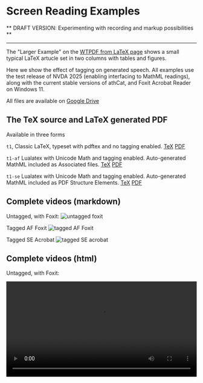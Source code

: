 
# Screen Reading Examples


** DRAFT VERSION: Experimenting with recording and markup possibilities **

---

The "Larger Example" on the [WTPDF from LaTeX page](https://latex3.github.io/tagging-project/documentation/wtpdf-from-latex#a-larger-example)
shows a small typical LaTeX artucle set in two columns with tables and figures.

Here we show the effect of tagging on generated speech. All examples
use the test release of NVDA 2025 (enabling interfacing to MathML
readings), along with the current stable versions of athCat, and Foxit
Acrobat Reader on Windows 11.

All files are available on [Google Drive](https://drive.google.com/drive/folders/1hN19CVsWrChMxJLOSuGE7cv6Hy5ifZ7S?usp=sharing)



## The TeX source and LaTeX generated PDF

Available in three forms

`t1`, Classic LaTeX, typeset with pdftex and no tagging enabled.
[TeX](https://drive.google.com/file/d/1e-RD0C94hhoC9MyaXACqfwHJPqfhGLy7/view?usp=sharing)
[PDF](https://drive.google.com/file/d/1xSQc9mI41Vfblw2dJH_E1KTaSBdoPw6S/view?usp=drive_link)

`t1-af` Lualatex with Unicode Math and tagging enabled. Auto-generated MathML included as Associated files.
[TeX](https://drive.google.com/file/d/1VOcJdZuuLE0D6PqbtDd6gfIsTh5kyjqS/view?usp=drive_link)
[PDF](https://drive.google.com/file/d/16dUVtSZ2ToIsxyrQQ0D2-HCmGCgL3G41/view?usp=drive_link)

`t1-se`  Lualatex with Unicode Math and tagging enabled. Auto-generated MathML included as PDF Structure Elements.
[TeX](https://drive.google.com/file/d/1G2F3ObXlLfX6wQZqLJ7P2smbs--Q65kc/view?usp=drive_link)
[PDF](https://drive.google.com/file/d/17uJ7cIHkiTqr5HkPS3l0kmyvA4iW5HGA/view?usp=drive_link)

## Complete videos (markdown)

Untagged, with Foxit: ![untagged foxit](https://drive.google.com/file/d/117tmwUNuL4gRkbFTfQ-bWrkbRYjFXwr5/view?usp=drive_link)

Tagged AF Foxit ![tagged AF Foxit](https://drive.google.com/file/d/17l5jy1itXJyM6bc0JPp99zNyvyLtOC0l/view?usp=drive_link)

Tagged SE Acrobat ![tagged SE acrobat](https://drive.google.com/file/d/1iWrCGuUpcnVIKSFjNzHLhv2bIChyVs7V/view?usp=drive_link)

## Complete videos (html)

Untagged, with Foxit:

<video controls width="100%">
  <source src="https://drive.google.com/file/d/117tmwUNuL4gRkbFTfQ-bWrkbRYjFXwr5/view?usp=drive_link" type="video/mp4" />

  Download the
  <a href="https://drive.google.com/file/d/117tmwUNuL4gRkbFTfQ-bWrkbRYjFXwr5/view?usp=drive_link">MP4</a>
  video.
</video>

[untagged foxit]()

Tagged AF Foxit ![tagged AF Foxit](https://drive.google.com/file/d/17l5jy1itXJyM6bc0JPp99zNyvyLtOC0l/view?usp=drive_link)

Tagged SE Acrobat ![tagged SE acrobat](https://drive.google.com/file/d/1iWrCGuUpcnVIKSFjNzHLhv2bIChyVs7V/view?usp=drive_link)


## TOC

untagged ![untagged toc](https://drive.google.com/file/d/1JbmHmr6cRwxRrXOWCr4cONkGwcwl3KVr/view?usp=drive_link)

tagged ![tagged toc foxit](https://drive.google.com/file/d/1W0iT2-GtJja6mOxIqjMARlVCv411q308/view?usp=drive_link)
